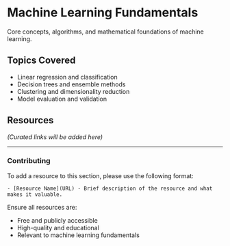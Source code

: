 # Machine Learning Fundamentals

Core concepts, algorithms, and mathematical foundations of machine learning.

## Topics Covered

- Linear regression and classification
- Decision trees and ensemble methods
- Clustering and dimensionality reduction
- Model evaluation and validation

## Resources

_(Curated links will be added here)_

---

### Contributing

To add a resource to this section, please use the following format:

```
- [Resource Name](URL) - Brief description of the resource and what makes it valuable.
```

Ensure all resources are:
- Free and publicly accessible
- High-quality and educational
- Relevant to machine learning fundamentals
